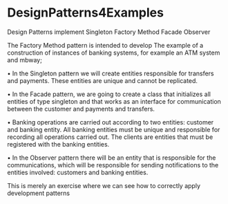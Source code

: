# DesignPatterns4Examples
Design Patterns implement Singleton Factory Method Facade Observer 

The Factory Method pattern is intended to develop The example of a construction of instances of
banking systems, for example an ATM system and mbway;

• In the Singleton pattern we will create entities responsible for transfers and payments. These entities are unique and cannot be replicated.

• In the Facade pattern, we are going to create a class that initializes all entities of type singleton and
that works as an interface for communication between the customer and payments and transfers.

• Banking operations are carried out according to two entities: customer and banking entity. All
banking entities must be unique and responsible for recording all operations carried out. The clients
are entities that must be registered with the banking entities.

• In the Observer pattern there will be an entity that is responsible for the communications, which will be
responsible for sending notifications to the entities involved: customers and banking entities.

This is merely an exercise where we can see how to correctly apply development patterns
